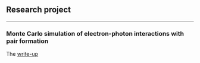 ## Research project
<hr>

### Monte Carlo simulation of electron-photon interactions with pair formation

The [write-up](https://academic.oup.com/mnras/article/452/3/2423/1080095)

